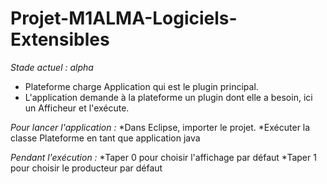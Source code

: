 # Projet-M1ALMA-Logiciels-Extensibles

*Stade actuel : alpha*
* Plateforme charge Application qui est le plugin principal.
* L'application demande à la plateforme un plugin dont elle a besoin, ici un Afficheur et l'exécute.

*Pour lancer l'application :*
*Dans Eclipse, importer le projet.
*Exécuter la classe Plateforme en tant que application java

*Pendant l'exécution :*
*Taper 0 pour choisir l'affichage par défaut
*Taper 1 pour choisir le producteur par défaut
